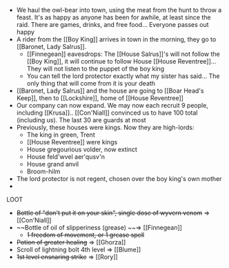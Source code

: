 - We haul the owl-bear into town, using the meat from the hunt to throw a feast. It's as happy as anyone has been for awhile, at least since the raid. There are games, drinks, and free food... Everyone passes out happy
- A rider from the [[Boy King]] arrives in town in the morning, they go to [[Baronet, Lady Salrus]].
	- [[Finnegean]] eavesdrops: The [[House Salrus]]'s will not follow the [[Boy King]], it will continue to follow House [[House Reventree]]... They will not listen to the puppet of the boy king
	- You can tell the lord protector exactly what my sister has said... The only thing that will come from it is your death
- [[Baronet, Lady Salrus]] and the house are going to [[Boar Head's Keep]], then to [[Lockshire]], home of [[House Reventree]]
- Our company can now expand. We may now each recruit 9 people, including [[Krusa]].. [[Con'Niall]] convinced us to have 100 total (including us). The last 30 are guards at most
- Previously, these houses were kings. Now they are high-lords:
	- The king in green, Trent
	- [[House Reventree]] were kings
	- House gregourious volder, now extinct
	- House feld'wvel aer'qusv'n
	- House grand anvil
	- Broom-hilm
- The lord protector is not regent, chosen over the boy king's own mother
- 

LOOT
- ~~Bottle of "don't put it on your skin", single dose of wyvern venom~~ => [[Con'Niall]]
- ~~Bottle of oil of slipperiness (grease) ~~=> [[Finnegean]]
	- ~~1 freedom of movement, or 1 grease spell~~
- ~~Potion of greater healing~~ => [[Ghorza]]
- Scroll of lightning bolt 4th level => [[Blume]]
- ~~1st level ensnaring strike~~ => [[Rory]]
